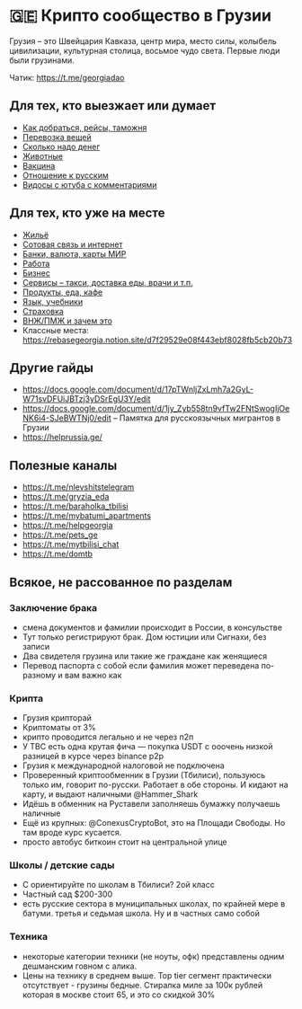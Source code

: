# 🇬🇪 Крипто сообщество в Грузии

Грузия – это Швейцария Кавказа, центр мира, место силы, колыбель цивилизации, культурная столица, восьмое чудо света. Первые люди были грузинами.

Чатик: https://t.me/georgiadao

## Для тех, кто выезжает или думает
* [Как добраться, рейсы, таможня](/fly)
* [Перевозка вещей](/logistics)
* [Сколько надо денег](/budget)
* [Животные](/pets)
* [Вакцина](/covid)
* [Отношение к русским](/attitude)
* [Видосы с ютуба с комментариями](/bloggers)

## Для тех, кто уже на месте
* [Жильё](/flats)
* [Сотовая связь и интернет](/mobile)
* [Банки, валюта, карты МИР](/banks)
* [Работа](/work)
* [Бизнес](/business)
* [Сервисы – такси, доставка еды, врачи и т.п.](/services)
* [Продукты, еда, кафе](/food)
* [Язык, учебники](/tutorials)
* [Страховка](/insurance)
* [ВНЖ/ПМЖ и зачем это](/permits)
* Классные места: https://rebasegeorgia.notion.site/d7f29529e08f443ebf8028fb5cb20b73

## Другие гайды
* https://docs.google.com/document/d/17pTWnljZxLmh7a2GyL-W71svDFUiJBTzj3yDSrEgU3Y/edit
* https://docs.google.com/document/d/1jy_Zyb558tn9vfTw2FNtSwogIjOeNK6i4-SJeBWTNj0/edit – Памятка для русскоязычных мигрантов в Грузии
* https://helprussia.ge/

## Полезные каналы
* https://t.me/nlevshitstelegram
* https://t.me/gryzia_eda
* https://t.me/baraholka_tbilisi
* https://t.me/mybatumi_apartments
* https://t.me/helpgeorgia
* https://t.me/pets_ge
* https://t.me/mytbilisi_chat
* https://t.me/domtb

## Всякое, не рассованное по разделам

### Заключение брака
* смена документов и фамилии происходит в России, в консульстве
* Тут только регистрируют брак. Дом юстиции или Сигнахи, без записи
* Два свидетеля грузина или такие же граждане как женящиеся
* Перевод паспорта с собой если фамилия может переведена по-разному и вам важно как

### Крипта
* Грузия крипторай
* Криптоматы от 3%
* крипто проводится легально и не через п2п
* У TBC есть одна крутая фича — покупка USDT с ооочень низкой разницей в курсе через binance p2p
* Грузия к международной налоговой не подключена 
* Проверенный криптообменник в Грузии (Тбилиси), пользуюсь только им, говорит по-русски. Работает в обе стороны. И кидают на карту, и выдают наличными
@Hammer_Shark
* Идёшь в обменник на Руставели заполняешь бумажку получаешь наличные
* Ещё из крупных: @ConexusCryptoBot, это на Площади Свободы. Но там вроде курс кусается.
* просто автобус биткоин стоит на центральной улице

### Школы / детские сады
* С ориентируйте по школам в Тбилиси? 2ой класс
* Частный сад $200-300
* есть русские сектора в муниципальных школах, по крайней мере в батуми. третья и седьмая школа. Ну и в частных само собой

### Техника
* некоторые категории техники (не ноуты, офк) представлены одним дешманским говном с алика.
* Цены на технику в среднем выше. Top tier сегмент практически отсутствует - грузины бедные. Стиралка миле за 100к рублей которая в москве стоит 65, и это со скидкой 30%
